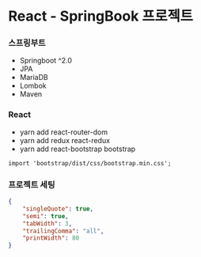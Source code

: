 # React - SpringBook 프로젝트

### 스프링부트
- Springboot ^2.0
- JPA
- MariaDB
- Lombok
- Maven

### React
- yarn add react-router-dom
- yarn add redux react-redux
- yarn add react-bootstrap bootstrap

```text
import 'bootstrap/dist/css/bootstrap.min.css';
```

### 프로젝트 세팅

```json
{
	"singleQuote": true,
	"semi": true,
	"tabWidth": 3,
	"trailingComma": "all",
	"printWidth": 80
}

